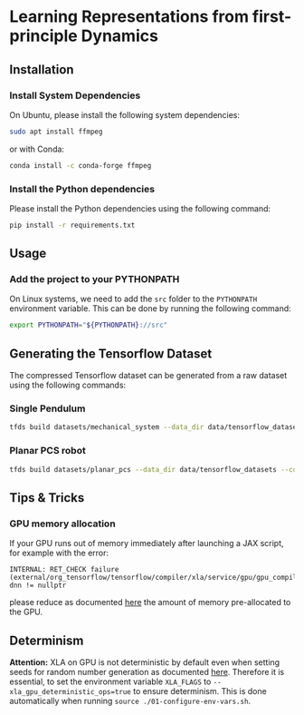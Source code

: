 # Learning Representations from first-principle Dynamics

## Installation

### Install System Dependencies
On Ubuntu, please install the following system dependencies:

```bash
sudo apt install ffmpeg
```

or with Conda:

```bash
conda install -c conda-forge ffmpeg
```

### Install the Python dependencies

Please install the Python dependencies using the following command:
```bash
pip install -r requirements.txt
```

## Usage

### Add the project to your PYTHONPATH

On Linux systems, we need to add the `src` folder to the `PYTHONPATH` environment variable. 
This can be done by running the following command:

```bash
export PYTHONPATH="${PYTHONPATH}://src"
```

## Generating the Tensorflow Dataset

The compressed Tensorflow dataset can be generated from a raw dataset using the following commands:

### Single Pendulum

```bash
tfds build datasets/mechanical_system --data_dir data/tensorflow_datasets --config single_pendulum_64x64px --overwrite
```

### Planar PCS robot

```bash
tfds build datasets/planar_pcs --data_dir data/tensorflow_datasets --config cc_128x128px --overwrite
```

## Tips & Tricks

### GPU memory allocation

If your GPU runs out of memory immediately after launching a JAX script, for example with the error:

```
INTERNAL: RET_CHECK failure (external/org_tensorflow/tensorflow/compiler/xla/service/gpu/gpu_compiler.cc:626) dnn != nullptr 
```

please reduce as documented [here](https://jax.readthedocs.io/en/latest/gpu_memory_allocation.html) the amount of memory 
pre-allocated to the GPU.

## Determinism

**Attention:** XLA on GPU is not deterministic by default even when setting seeds for random number generation as documented [here](https://github.com/google/jax/issues/13672). Therefore it is essential, to set the environment variable `XLA_FLAGS` to `--xla_gpu_deterministic_ops=true` to ensure determinism. This is done automatically when running `source ./01-configure-env-vars.sh`.
